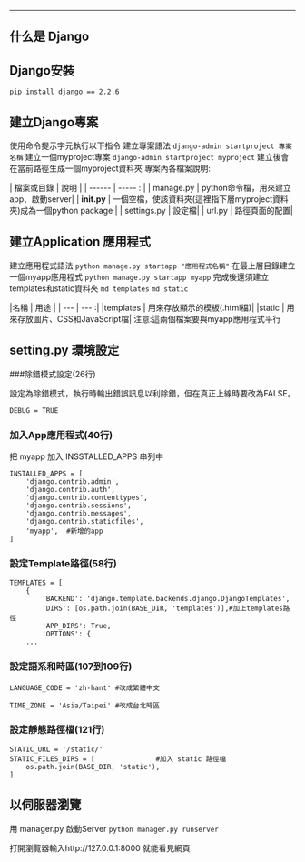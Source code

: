 ------

## 什么是 Django


## Django安裝
`pip install django == 2.2.6`

## 建立Django專案
使用命令提示字元執行以下指令
建立專案語法
`django-admin startproject 專案名稱`
建立一個myproject專案
`django-admin startproject myproject`
建立後會在當前路徑生成一個myproject資料夾
專案內各檔案說明:

| 檔案或目錄    | 說明   |
| ------       | -----   :  |
| manage.py    | python命令檔，用來建立app、啟動server|
| __init.py__  | 一個空檔，使該資料夾(這裡指下層myproject資料夾)成為一個python package |
| settings.py  | 設定檔|
| url.py       | 路徑頁面的配置|


## 建立Application 應用程式
建立應用程式語法
`python manage.py startapp "應用程式名稱"`
在最上層目錄建立一個myapp應用程式
`python manage.py startapp myapp`
完成後還須建立templates和static資料夾
`md templates`
`md static`

|名稱      | 用途 |
| ---      | ---    :|
|templates | 用來存放顯示的模板(.html檔)|
|static    | 用來存放圖片、CSS和JavaScript檔|
注意:這兩個檔案要與myapp應用程式平行

## setting.py 環境設定

###除錯模式設定(26行)

設定為除錯模式，執行時輸出錯誤訊息以利除錯，但在真正上線時要改為FALSE。
```
DEBUG = TRUE
```
### 加入App應用程式(40行)
把 myapp 加入 INSSTALLED_APPS 串列中
```
INSTALLED_APPS = [
    'django.contrib.admin',
    'django.contrib.auth',
    'django.contrib.contenttypes',
    'django.contrib.sessions',
    'django.contrib.messages',
    'django.contrib.staticfiles',
    'myapp',  #新增的app
]

```

### 設定Template路徑(58行)
```
TEMPLATES = [
    {
        'BACKEND': 'django.template.backends.django.DjangoTemplates',
        'DIRS': [os.path.join(BASE_DIR, 'templates')],#加上templates路徑
        'APP_DIRS': True,
        'OPTIONS': {
    ...
```

### 設定語系和時區(107到109行)
```
LANGUAGE_CODE = 'zh-hant' #改成繁體中文

TIME_ZONE = 'Asia/Taipei' #改成台北時區

```

### 設定靜態路徑檔(121行)
```
STATIC_URL = '/static/'
STATIC_FILES_DIRS = [               #加入 static 路徑檔
    os.path.join(BASE_DIR, 'static'),
]

```

## 以伺服器瀏覽
用 manager.py 啟動Server
` python manager.py runserver `

打開瀏覽器輸入http://127.0.0.1:8000 就能看見網頁
